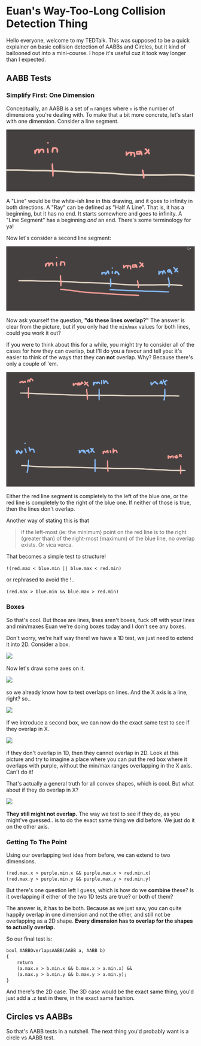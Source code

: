 # Euan's Way-Too-Long Collision Detection Thing

Hello everyone, welcome to my TEDTalk. This was supposed to be a quick explainer on basic collision detection of AABBs and Circles, but it kind of ballooned out into a mini-course. I hope it's useful cuz it took way longer than I expected.

## AABB Tests

### Simplify First: One Dimension

Conceptually, an AABB is a set of `n` ranges where `n` is the number of dimensions you're dealing with. To make that a bit more concrete, let's start with one dimension. Consider a line segment.

![](img/min_max.png)

A "Line" would be the white-ish line in this drawing, and it goes to infinity in both directions. A "Ray" can be defined as "Half A Line". That is, it has a beginning, but it has no end. It starts somewhere and goes to infinity. A "Line Segment" has a beginning *and* an end. There's some terminology for ya!
 
Now let's consider a second line segment:

![](img/two_line_segments.png)

Now ask yourself the question, **"do these lines overlap?"** The answer is clear from the picture, but if you only had the `min`/`max` values for both lines, could you work it out?

If you were to think about this for a while, you might try to consider all of the cases for how they can overlap, but I'll do you a favour and tell you: it's easier to think of the ways that they can **not** overlap. Why? Because there's only a couple of 'em.

![](img/two_lines_beside_eachother.png)

Either the red line segment is completely to the left of the blue one, or the red line is completely to the right of the blue one. If neither of those is true, then the lines don't overlap.

Another way of stating this is that

> if the left-most (ie: the minimum) point on the red line is to the right (greater than) of the right-most (maximum) of the blue line, no overlap exists. Or vica verca.

That becomes a simple test to structure!

```!(red.max < blue.min || blue.max < red.min)```

or rephrased to avoid the !..

```(red.max > blue.min && blue.max > red.min)```

### Boxes

So that's cool. But those are lines, lines aren't boxes, fuck off with your lines and min/maxes Euan we're doing boxes today and I don't see any boxes.

Don't worry, we're half way there! we have a 1D test, we just need to extend it into 2D. Consider a box.

![](img/a_box.png)

Now let's draw some axes on it.

![](img/a_box_with_axes.png)

so we already know how to test overlaps on lines. And the X axis is a line, right? so..

![](img/aabb_x_axis.png)

If we introduce a second box, we can now do the exact same test to see if they overlap in X.

![](img/aabb_2.png)

if they don't overlap in 1D, then they cannot overlap in 2D. Look at this picture and try to imagine a place where you can put the red box where it overlaps with purple, without the min/max ranges overlapping in the X axis. Can't do it! 

That's actually a general truth for all convex shapes, which is cool. But what about if they do overlap in X?

![](img/aabb_3.png)

**They still might not overlap.** The way we test to see if they do, as you might've guessed.. is to do the exact same thing we did before. We just do it on the other axis.

### Getting To The Point 

Using our overlapping test idea from before, we can extend to two dimensions.

```
(red.max.x > purple.min.x && purple.max.x > red.min.x)
(red.max.y > purple.min.y && purple.max.y > red.min.y)
```

But there's one question left I guess, which is how do we **combine** these? Is it overlapping if either of the two 1D tests are true? or both of them?

The answer is, it has to be both. Because as we just saw, you can quite happily overlap in one dimension and not the other, and still not be overlapping as a 2D shape. **Every dimension has to overlap for the shapes to actually overlap.**

So our final test is:

```
bool AABBOverlapsAABB(AABB a, AABB b)
{
	return
	(a.max.x > b.min.x && b.max.x > a.min.x) &&
	(a.max.y > b.min.y && b.max.y > a.min.y);
}

```

And there's the 2D case. The 3D case would be the exact same thing, you'd just add a .z test in there, in the exact same fashion.

## Circles vs AABBs

So that's AABB tests in a nutshell. The next thing you'd probably want is a circle vs AABB test.